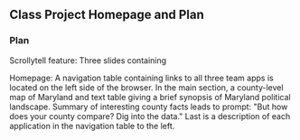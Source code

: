## Class Project Homepage and Plan 

### Plan
Scrollytell feature:  Three slides containing 
<p>Homepage: A navigation table containing links to all three team apps is located on the left side of the browser. In the main section, a county-level map of Maryland and text table giving a brief synopsis of Maryland political landscape.  Summary of interesting county facts leads to prompt: "But how does your county compare? Dig into the data." Last is a description of each application in the navigation table to the left.</p>